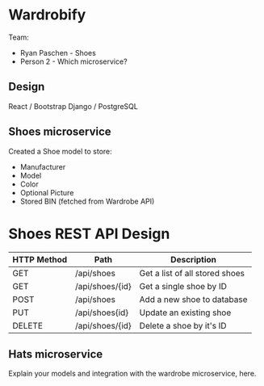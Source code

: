 # Wardrobify

Team:

- Ryan Paschen - Shoes
- Person 2 - Which microservice?

## Design

React / Bootstrap
Django / PostgreSQL

## Shoes microservice

Created a Shoe model to store:

- Manufacturer
- Model
- Color
- Optional Picture
- Stored BIN (fetched from Wardrobe API)

# Shoes REST API Design

| HTTP Method | Path            | Description                    |
| ----------- | --------------- | ------------------------------ |
| GET         | /api/shoes      | Get a list of all stored shoes |
| GET         | /api/shoes/{id} | Get a single shoe by ID        |
| POST        | /api/shoes      | Add a new shoe to database     |
| PUT         | /api/shoes{id}  | Update an existing shoe        |
| DELETE      | /api/shoes/{id} | Delete a shoe by it's ID       |

## Hats microservice

Explain your models and integration with the wardrobe
microservice, here.
